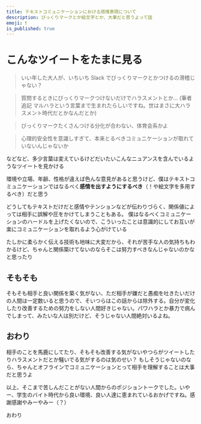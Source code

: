 ```yaml
---
title: テキストコミュニケーションにおける感情表現について
description: びっくりマークとか絵文字とか、大事だと思うよって話
emoji: ❗
is_published: true
---
```


# こんなツイートをたまに見る

> いい年した大人が、いちいち Slack でびっくりマークとかつけるの滑稽じゃない？

> 質問するときにびっくりマークつけないだけでハラスメントとか... (筆者追記 マルハラという言葉まで生まれたらしいですね。世はまさに大ハラスメント時代だとかなんだとか)

> びっくりマークたくさんつける分化が合わない、体育会系かよ

> 心理的安全性を意識しすぎて、本来とるべきコミュニケーションが取れていないんじゃないか

などなど、多少言葉は変えているけどだいたいこんなニュアンスを含んでいるようなツイートを見かける

環境や立場、年齢、性格が違えば色んな意見があると思うけど、僕はテキストコミュニケーションではなるべく**感情を出すようにするべき**（！や絵文字を多用するべき）だと思う

どうしてもテキストだけだと感情やテンションなどが伝わりづらく、関係値によっては相手に誤解や圧をかけてしまうこともある。
僕はなるべくコミュニケーションのハードルを上げたくないので、こういったことは意識的にしてお互いが楽にコミュニケーションを取れるよう心がけている

たしかに柔らかく伝える技術も地味に大変だから、それが苦手な人の気持ちもわかるけど、ちゃんと関係築けてないのならそこは努力すべきなんじゃないのかなと思ったり

## そもそも

そもそも相手と良い関係を築く気がない、ただ相手が嫌だと愚痴を吐きたいだけの人間は一定数いると思うので、そいつらはこの話からは除外する。自分が変化したり改善するための努力をしない人間好きじゃない。パワハラとか暴力で病んでしまって、みたいな人は別だけど、そうじゃない人間絶対いるよね。

## おわり

相手のことを馬鹿にしてたり、そもそも改善する気がないやつらがツイートしたりハラスメントだとか騒いでる気がするのは気のせい？
もしそうじゃないのなら、ちゃんとオフラインでコミュニケーションとって相手を理解することは大事だと思うよ

以上、そこまで苦しんだことがない人間からのポジショントークでした。いやー、学生のバイト時代から良い環境、良い人達に恵まれているおかげですね。感謝感謝やみーやみー（？）

おわり
